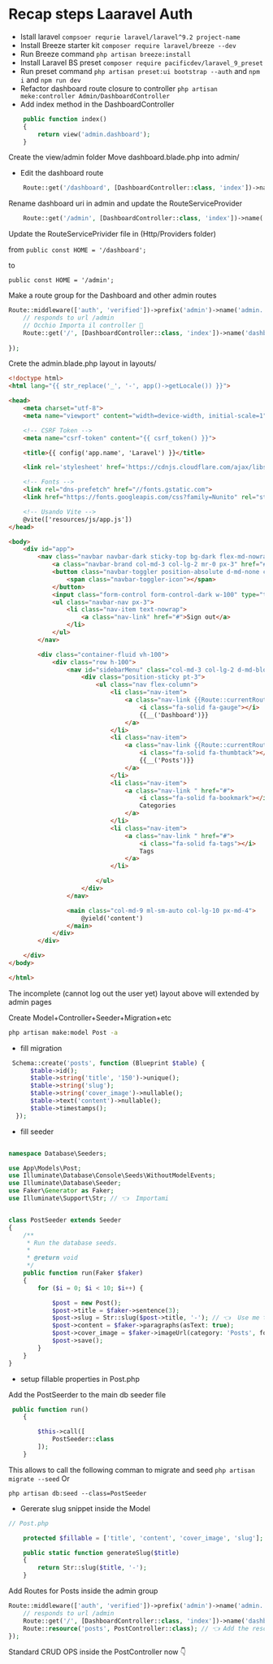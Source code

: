 # Recap steps Laaravel Auth

- Istall laravel `compsoer requrie laravel/laravel^9.2 project-name`
- Install Breeze starter kit `composer require laravel/breeze --dev`
- Run Breeze command `php artisan breeze:install`
- Install Laravel BS preset `composer require pacificdev/laravel_9_preset`
- Run preset command `php artisan preset:ui bootstrap --auth` and `npm i`
and `npm run dev`
- Refactor dashboard route closure to controller `php artisan meke:controller Admin/DashboardController`
- Add index method in the DashboardController

```php
    public function index()
    {
        return view('admin.dashboard');
    }
```

Create the view/admin folder
Move dashboard.blade.php into admin/

- Edit the dashboard route
  
```php
    Route::get('/dashboard', [DashboardController::class, 'index'])->name('dashboard'); 
```

Rename dashboard uri in admin and update the RouteServiceProvider

```php
    Route::get('/admin', [DashboardController::class, 'index'])->name('dashboard'); 

```

Update the RouteServicePrivider file in (Http/Providers folder)

from
`public const HOME = '/dashboard';`

to

`public const HOME = '/admin';`

Make a route group for the Dashboard and other admin routes

```php
Route::middleware(['auth', 'verified'])->prefix('admin')->name('admin.')->group(function () {
    // responds to url /admin
    // Occhio Importa il controller 🧠
    Route::get('/', [DashboardController::class, 'index'])->name('dashboard'); // admin.dashboard
   
});
```

Crete the admin.blade.php layout in layouts/

```html
<!doctype html>
<html lang="{{ str_replace('_', '-', app()->getLocale()) }}">

<head>
    <meta charset="utf-8">
    <meta name="viewport" content="width=device-width, initial-scale=1">

    <!-- CSRF Token -->
    <meta name="csrf-token" content="{{ csrf_token() }}">

    <title>{{ config('app.name', 'Laravel') }}</title>

    <link rel='stylesheet' href='https://cdnjs.cloudflare.com/ajax/libs/font-awesome/6.2.0/css/all.min.css' integrity='sha512-xh6O/CkQoPOWDdYTDqeRdPCVd1SpvCA9XXcUnZS2FmJNp1coAFzvtCN9BmamE+4aHK8yyUHUSCcJHgXloTyT2A==' crossorigin='anonymous' referrerpolicy='no-referrer' />

    <!-- Fonts -->
    <link rel="dns-prefetch" href="//fonts.gstatic.com">
    <link href="https://fonts.googleapis.com/css?family=Nunito" rel="stylesheet">

    <!-- Usando Vite -->
    @vite(['resources/js/app.js'])
</head>

<body>
    <div id="app">
        <nav class="navbar navbar-dark sticky-top bg-dark flex-md-nowrap p-0 shadow">
            <a class="navbar-brand col-md-3 col-lg-2 mr-0 px-3" href="#">BoolPress</a>
            <button class="navbar-toggler position-absolute d-md-none collapsed" type="button" data-toggle="collapse" data-target="#sidebarMenu" aria-controls="sidebarMenu" aria-expanded="false" aria-label="Toggle navigation">
                <span class="navbar-toggler-icon"></span>
            </button>
            <input class="form-control form-control-dark w-100" type="text" placeholder="Search" aria-label="Search">
            <ul class="navbar-nav px-3">
                <li class="nav-item text-nowrap">
                    <a class="nav-link" href="#">Sign out</a>
                </li>
            </ul>
        </nav>

        <div class="container-fluid vh-100">
            <div class="row h-100">
                <nav id="sidebarMenu" class="col-md-3 col-lg-2 d-md-block bg-light sidebar collapse">
                    <div class="position-sticky pt-3">
                        <ul class="nav flex-column">
                            <li class="nav-item">
                                <a class="nav-link {{Route::currentRouteName() == 'admin.dashboard' ? 'bg-dark' : ''}}" aria-current="page" href="{{route('admin.dashboard')}}">
                                    <i class="fa-solid fa-gauge"></i>
                                    {{__('Dashboard')}}
                                </a>
                            </li>
                            <li class="nav-item">
                                <a class="nav-link {{Route::currentRouteName() == 'admin.posts.index' ? 'bg-dark' : ''}}" href="{{route('admin.posts.index')}}">
                                    <i class="fa-solid fa-thumbtack"></i>
                                    {{__('Posts')}}
                                </a>
                            </li>
                            <li class="nav-item">
                                <a class="nav-link " href="#">
                                    <i class="fa-solid fa-bookmark"></i>
                                    Categories
                                </a>
                            </li>
                            <li class="nav-item">
                                <a class="nav-link " href="#">
                                    <i class="fa-solid fa-tags"></i>
                                    Tags
                                </a>
                            </li>

                        </ul>
                    </div>
                </nav>

                <main class="col-md-9 ml-sm-auto col-lg-10 px-md-4">
                    @yield('content')
                </main>
            </div>
        </div>

    </div>
</body>

</html>

```

The incomplete (cannot log out the user yet) layout above will extended by admin pages

Create Model+Controller+Seeder+Migration+etc

```bash
php artisan make:model Post -a
```

- fill migration

```php
 Schema::create('posts', function (Blueprint $table) {
      $table->id();
      $table->string('title', '150')->unique();
      $table->string('slug');
      $table->string('cover_image')->nullable();
      $table->text('content')->nullable();
      $table->timestamps();
  });

```

- fill seeder

```php

namespace Database\Seeders;

use App\Models\Post;
use Illuminate\Database\Console\Seeds\WithoutModelEvents;
use Illuminate\Database\Seeder;
use Faker\Generator as Faker;
use Illuminate\Support\Str; // 👈  Importami


class PostSeeder extends Seeder
{
    /**
     * Run the database seeds.
     *
     * @return void
     */
    public function run(Faker $faker)
    {
        for ($i = 0; $i < 10; $i++) {

            $post = new Post();
            $post->title = $faker->sentence(3);
            $post->slug = Str::slug($post->title, '-'); // 👈  Use me to generate a slug
            $post->content = $faker->paragraphs(asText: true); 
            $post->cover_image = $faker->imageUrl(category: 'Posts', format: 'jpg');
            $post->save();
        }
    }
}
```

- setup fillable properties in Post.php

Add the PostSeerder to the main db seeder file

```php
 public function run()
    {

        $this->call([
            PostSeeder::class
        ]);
    }

```

This allows to call the following comman to migrate and seed
`php artisan migrate --seed`
Or

`php artisan db:seed --class=PostSeeder`

- Gererate slug snippet inside the Model

```php
// Post.php

    protected $fillable = ['title', 'content', 'cover_image', 'slug'];

    public static function generateSlug($title)
    {
        return Str::slug($title, '-');
    }
```

Add Routes for Posts inside the admin group

```php
Route::middleware(['auth', 'verified'])->prefix('admin')->name('admin.')->group(function () {
    // responds to url /admin
    Route::get('/', [DashboardController::class, 'index'])->name('dashboard'); // admin.dashboard
    Route::resource('posts', PostController::class); // 👈 Add the resource route inside the group
});

```

Standard CRUD OPS inside the PostController now 👇
